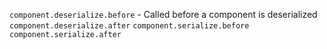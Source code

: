 `component.deserialize.before` - Called before a component is deserialized
`component.deserialize.after`
`component.serialize.before`
`component.serialize.after`
